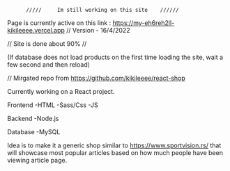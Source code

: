 
          /////     Im still working on this site    //////

Page is currently active on this link : https://my-eh6reh2ll-kikileeee.vercel.app   // Version - 16/4/2022

 // Site is done about 90% //

(If database does not load products on the first time loading the site, wait a few second and then reload)

// Mirgated repo from https://github.com/kikileeee/react-shop

Currently working on a React project.

Frontend 
-HTML
-Sass/Css
-JS

Backend
-Node.js

Database
-MySQL

Idea is to make it a generic shop similar to https://www.sportvision.rs/ that will showcase most popular articles based on how much people have been viewing article page.
